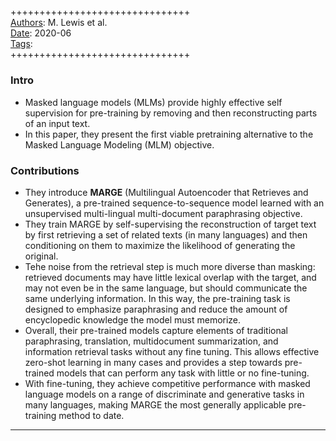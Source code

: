 ##

+++++++++++++++++++++++++++++++  
<ins>Authors</ins>: M. Lewis et al.  
<ins>Date</ins>: 2020-06  
<ins>Tags</ins>:   
+++++++++++++++++++++++++++++++  


### Intro

- Masked language models (MLMs) provide highly effective self supervision for pre-training by removing and then reconstructing parts of an input text.
- In this paper, they present the first viable pretraining alternative to the Masked Language Modeling (MLM) objective.


### Contributions

- They introduce **MARGE** (Multilingual Autoencoder that Retrieves and Generates), a pre-trained sequence-to-sequence model learned with an unsupervised multi-lingual multi-document paraphrasing objective.
- They train MARGE by self-supervising the reconstruction of target text by first retrieving a set of related texts (in many languages) and then conditioning on them to maximize the likelihood of generating the original. 
- Tehe noise from the retrieval step is much more diverse than masking: retrieved documents may have little lexical overlap with the target, and may not even be in the same language, but should communicate the same underlying information. In this way, the pre-training task is designed to emphasize paraphrasing and reduce the amount of encyclopedic knowledge the model must memorize.
- Overall, their pre-trained models capture elements of traditional paraphrasing, translation, multidocument summarization, and information retrieval tasks without any fine tuning. This allows effective zero-shot learning in many cases and provides a step towards pre-trained models that can perform any task with little or no fine-tuning.
- With fine-tuning, they achieve competitive performance with masked language models on a range of discriminate and generative tasks in many languages, making MARGE the most generally applicable pre-training method to date.

***
